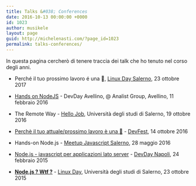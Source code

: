 ```yaml
---
title: Talks &#038; Conferences
date: 2016-10-13 00:00:00 +0000
id: 1023
author: musikele
layout: page
guid: http://michelenasti.com/?page_id=1023
permalink: talks-conferences/
---
```

In questa pagina cercherò di tenere traccia dei talk che ho tenuto nel corso degli anni.

* Perché il tuo prossimo lavoro é una 💩, [Linux Day Salerno](Http://linuxdaysalerno.it), 23 ottobre 2017 

* [Hands on NodeJS](https://www.meetup.com/it-IT/devday-av/?chapter_analytics_code=UA-1031071-5)  - DevDay Avellino, @ Analist Group, Avellino, 11 febbraio 2016

* The Remote Way - [Hello Job](https://www.facebook.com/events/1655414721455166/), Università degli studi di Salerno, 19 ottobre 2016

* [Perchè il tuo attuale/prossimo lavoro è una 💩](http://michelenasti.com/2016/10/slides-del-talk-perche-prossimo-lavoro-%F0%9F%92%A9-devfest/) - [DevFest](https://www.meetup.com/it-IT/GDGCampania/events/233788854/), 14 ottobre 2016

* Hands-on Node.js - [Meetup Javascript Salerno](http://www.meetup.com/it-IT/JS-Salerno/events/230284887/), 28 maggio 2016

* [Node.js - javascript per applicazioni lato server](http://michelenasti.com/2016/02/il-battesimo-del-sangue-il-talk-su-nodejs-al-napoli-devday/) - [DevDay Napoli](http://www.coworking-napoli.it/uffici-napoli/index.php/2016/02/18/devday-sviluppo-software-e-non-solo/), 24 febbraio 2015

* [**Node.js ? Wtf ?**](http://michelenasti.com/2015/10/slide-del-mio-mini-talk-su-nodejs-al-linux-day-salerno-2015/) - [Linux Day](http://www.hcsslug.org/wp/2016/02/slide-linuxday-2015/), Università degli studi di Salerno, 23 ottobre 2015
